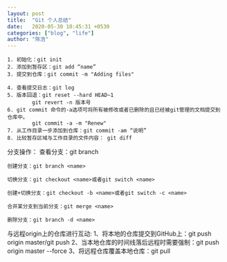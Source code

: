 ```yaml
---
layout: post
title:  "Git 个人总结"
date:   2020-05-30 10:45:31 +0530
categories: ["blog", "life"]
author: "陈浩"
---
```

	1. 初始化：git init
	2. 添加到暂存区：git add “name”
	3. 提交到仓库：git commit -m "Adding files"
									
	4. 查看提交日志：git log
	5. 版本回退：git reset --hard HEAD~1
			git revert -n 版本号
	6. git commit 命令的-a选项可将所有被修改或者已删除的且已经被git管理的文档提交到仓库中。
			git commit -a -m "Renew"
	7. 从工作目录一步添加到仓库：git commit -am “说明”
	8. 比较暂存区域与工作目录的文件内容： git diff
分支操作：
	查看分支：git branch

	创建分支：git branch <name>
	
	切换分支：git checkout <name>或者git switch <name>
	
	创建+切换分支：git checkout -b <name>或者git switch -c <name>
	
	合并某分支到当前分支：git merge <name>
	
	删除分支：git branch -d <name>
与远程origin上的仓库进行互动:
	1、将本地的仓库提交到GitHub上：git push origin master/git push
	2、当本地仓库的时间线落后远程时需要强制：git push origin master --force
	3、将远程仓库覆盖本地仓库：git pull